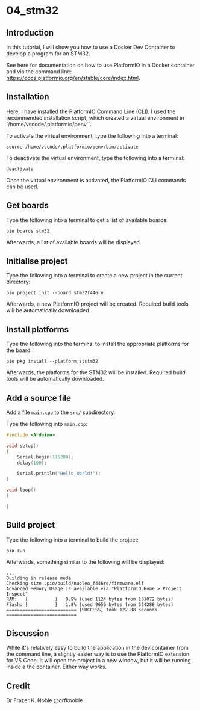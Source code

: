 # 04_stm32

## Introduction

In this tutorial, I will show you how to use a Docker Dev Container to develop a program for an STM32.

See here for documentation on how to use PlatformIO in a Docker container and via the command line: https://docs.platformio.org/en/stable/core/index.html. 

## Installation

Here, I have installed the PlatformIO Command Line (CLI). I used the recommended installation script, which created a virtual environment in `/home/vscode/.platformio/penv``.

To activate the virtual environment, type the following into a terminal:

```console
source /home/vscode/.platformio/penv/bin/activate
```

To deactivate the virtual environment, type the following into a terminal:

```console
deactivate
```

Once the virtual environment is activated, the PlatformIO CLI commands can be used.

## Get boards

Type the following into a terminal to get a list of available boards:

```console
pio boards stm32
```

Afterwards, a list of available boards will be displayed.

## Initialise project

Type the following into a terminal to create a new project in the current directory:

```console
pio project init --board stm32f446re
```

Afterwards, a new PlatformIO project will be created. Required build tools will be automatically downloaded.

## Install platforms

Type the following into the terminal to install the appropriate platforms for the board:

```console
pio pkg install --platform ststm32
```

Afterwards, the platforms for the STM32 will be installed. Required build tools will be automatically downloaded.

## Add a source file

Add a file `main.cpp` to the `src/` subdirectory. 

Type the following into `main.cpp`:

```c++
#include <Arduino>

void setup()
{
    Serial.begin(115200);
    delay(100);

    Serial.println("Hello World!");
}

void loop()
{

}
```

## Build project

Type the following into a terminal to build the project:

```console
pio run
```

Afterwards, something similar to the following will be displayed:

```console
...
Building in release mode
Checking size .pio/build/nucleo_f446re/firmware.elf
Advanced Memory Usage is available via "PlatformIO Home > Project Inspect"
RAM:   [          ]   0.9% (used 1124 bytes from 131072 bytes)
Flash: [          ]   1.8% (used 9656 bytes from 524288 bytes)
========================== [SUCCESS] Took 122.88 seconds ==========================
```

## Discussion

While it's relatively easy to build the application in the dev container from the command line, a slightly easier way is to use the PlatformIO extension for VS Code. It will open the project in a new window, but it will be running inside a the container. Either way works. 

## Credit

Dr Frazer K. Noble
@drfknoble
